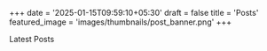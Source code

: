 +++
date = '2025-01-15T09:59:10+05:30'
draft = false
title = 'Posts'
featured_image = 'images/thumbnails/post_banner.png'
+++

Latest Posts
